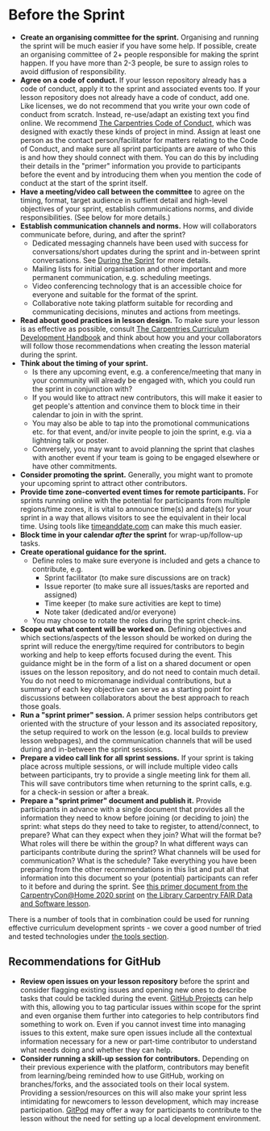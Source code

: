 # Before the Sprint

- **Create an organising committee for the sprint.** Organising and running the sprint will be much easier if you have some help.
  If possible, create an organising committee of 2+ people responsible for making the sprint happen.
  If you have more than 2-3 people, be sure to assign roles to avoid diffusion of responsibility.
- **Agree on a code of conduct.** If your lesson repository already has a code of conduct,
  apply it to the sprint and associated events too.
  If your lesson repository does not already have a code of conduct, add one.
  Like licenses, we do not recommend that you write your own code of conduct from scratch.
  Instead, re-use/adapt an existing text you find online.
  We recommend [The Carpentries Code of Conduct](https://docs.carpentries.org/topic_folders/policies/code-of-conduct.html),
  which was designed with exactly these kinds of project in mind.
  Assign at least one person as the contact person/facilitator for
  matters relating to the Code of Conduct,
  and make sure all sprint participants are aware of who this is and how they should connect with them.
  You can do this by including their details in the "primer" information
  you provide to participants before the event
  and by introducing them when you mention the code of conduct
  at the start of the sprint itself. 
- **Have a meeting/video call between the committee** to agree on the timing, format,
  target audience in suffient detail and high-level objectives of your sprint,
  establish communications norms, and divide responsibilities. (See below for more details.)
- **Establish communication channels and norms.** How will collaborators communicate before, during, and after the sprint?
    - Dedicated messaging channels have been used with success for conversations/short updates during the sprint and in-between sprint conversations.
    See [During the Sprint](/during.md) for more details.
    - Mailing lists for initial organisation and other important and more permanent communication, e.g. scheduling meetings.
    - Video conferencing technology that is an accessible choice for everyone and suitable for the format of the sprint.
    - Collaborative note taking platform suitable for recording and communicating decisions, minutes and actions from meetings.
- **Read about good practices in lesson design.** To make sure your lesson is as effective as possible,
  consult [The Carpentries Curriculum Development Handbook](https://cdh.carpentries.org)
  and think about how you and your collaborators will follow those recommendations when creating the lesson material during the sprint.
- **Think about the timing of your sprint.**
    - Is there any upcoming event, e.g. a conference/meeting that many in your community will already be engaged with,
    which you could run the sprint in conjunction with?
    - If you would like to attract new contributors, this will make it easier to get people's attention and
    convince them to block time in their calendar to join in with the sprint.
    - You may also be able to tap into the promotional communications etc. for that event,
    and/or invite people to join the sprint, e.g. via a lightning talk or poster.
    - Conversely, you may want to avoid planning the sprint that clashes with another event
    if your team is going to be engaged elsewhere or have other commitments.
- **Consider promoting the sprint.** Generally, you might want to promote your upcoming sprint to attract other contributors.
- **Provide time zone-converted event times for remote participants.**
  For sprints running online with the potential for participants from multiple
  regions/time zones,
  it is vital to announce time(s) and date(s) for your sprint in a way that
  allows visitors to see the equivalent in their local time.
  Using tools like [timeanddate.com](https://timeanddate.com) can make this much easier.
- **Block time in your calendar _after_ the sprint** for wrap-up/follow-up tasks.
- **Create operational guidance for the sprint.**
    - Define roles to make sure everyone is included and gets a chance to contribute, e.g.
        - Sprint facilitator (to make sure discussions are on track)
        - Issue reporter (to make sure all issues/tasks are reported and assigned)
        - Time keeper (to make sure activities are kept to time)
        - Note taker (dedicated and/or everyone)
    - You may choose to rotate the roles during the sprint check-ins.
- **Scope out what content will be worked on.**
  Defining objectives and which sections/aspects of the lesson should be worked on during the sprint
  will reduce the energy/time required for contributors to begin working and help to keep efforts focused during the event.
  This guidance might be in the form of a list on a shared document or open issues on the lesson repository, and do not need to contain much detail.
  You do not need to micromanage individual contributions,
  but a summary of each key objective can serve as a starting point for discussions between collaborators about the best approach to reach those goals.
- **Run a "sprint primer" session.** A primer session helps contributors get oriented with the structure of your lesson and its associated repository,
  the setup required to work on the lesson
  (e.g. local builds to preview lesson webpages),
  and the communication channels that will be used during and in-between the sprint sessions.
- **Prepare a video call link for all sprint sessions.** If your sprint is taking place across multiple sessions,
  or will include multiple video calls between participants, try to provide a single meeting link for them all.
  This will save contributors time when returning to the sprint calls, e.g. for a check-in session or after a break.
- **Prepare a "sprint primer" document and publish it.** Provide participants in advance with a single document that provides all the information they need to know before joining (or deciding to join) the sprint:
  what steps do they need to take to register,
  to attend/connect,
  to prepare?
  What can they expect when they join?
  What will the format be?
  What roles will there be within the group?
  In what different ways can participants contribute during the sprint?
  What channels will be used for communication?
  What is the schedule?
  Take everything you have been preparing from the other recommendations in this list and put all that information into this document so your (potential) participants can refer to it before and during the sprint.
  See [this primer document from the CarpentryCon@Home 2020 sprint](https://docs.google.com/document/d/1IwnClDjruY9yLmJEUjz-JvRptxqaLsiOTieUlgVbry8/edit?usp=sharing)
  on [the Library Carpentry FAIR Data and Software lesson](https://librarycarpentry.org/lc-fair-research/).

There is a number of tools that in combination could be used for running effective curriculum development sprints - we cover a good number of tried and tested technologies under [the tools section](tools.md).

## Recommendations for GitHub

- **Review open issues on your lesson repository** before the sprint
  and consider flagging existing issues and opening new ones to describe tasks
  that could be tackled during the event.
  [GitHub Projects](https://docs.github.com/en/free-pro-team@latest/github/managing-your-work-on-github/about-project-boards)
  can help with this,
  allowing you to tag particular issues within scope for the sprint
  and even organise them further into categories to help contributors find something to work on.
  Even if you cannot invest time into managing issues to this extent,
  make sure open issues include all the contextual information necessary
  for a new or part-time contributor to understand what needs doing
  and whether they can help.
- **Consider running a skill-up session for contributors.**
  Depending on their previous experience with the platform,
  contributors may benefit from learning/being reminded how to use GitHub,
  working on branches/forks,
  and the associated tools on their local system.
  Providing a session/resources on this will also make your sprint less
  intimidating for newcomers to lesson development,
  which may increase participation.
  [GitPod](https://gitpod.io/) may offer a way for participants to contribute to the lesson
  without the need for setting up a local development environment.
